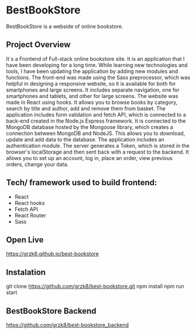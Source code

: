 # BestBookStore
BestBookStore is a webside of online bookstore.

## Project Overview
It`s a Frontend of Full-stack online bookstore site.
It is an application that I have been developing for a long time. While learning new technologies and tools, I have been updating the application by adding new modules and functions.
The front-end was made using the Sass preprocessor, which was helpful in designing a responsive website, so it is available for both for smartphones and large screens. It includes separate navigation, one for smartphones and tablets, and  other for large screens. The website was made in React using hooks. It allows you to browse books by category, search by title and author, add and remove them from basket. The application includes form validation and fetch API, which is connected to a back-end created in the Node.js Express framework. It is connected to the MongoDB database hosted by the Mongoose library, which creates a connection between MongoDB and NodeJS. This allows you to download, update and add data to the database. The application includes an authentication module. The server generates a Token, which is stored in the browser's localStorage and then sent back with a request to the backend. It allows you to set up an account, log in, place an order, view previous orders, change your data.

## Tech/ framework used to build frontend:

- React
- React hooks
- Fetch API
- React Router
- Sass

## Open Live

https://grzk8.github.io/best-bookstore

## Instalation

git clone https://github.com/grzk8/best-bookstore.git
npm install
npm run start

## BestBookStore Backend
https://github.com/grzk8/best-bookstore_backend
